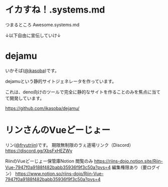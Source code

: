 # イカすね！.systems.md

つまるところ Awesome.systems.md


↓以下自由に宣伝していけ↓

# dejamu

いかそば([@ikasoba](https://misskey.systems/@ikasoba))です。

dejamuという静的サイトジェネレータを作っています。

これは、deno向けのツールで完全に静的なサイトを作ることのみを焦点に当てて開発しています。

https://github.com/ikasoba/dejamu/

# リンさんのVueどーじょー

リン([@fryutriin](https://misskey.systems/@fruitriin))です。
期限無制限のゔぇ道場リンク（Discord）
https://discord.gg/XbsFxHEZWy

RiinのVueどーじょー保管庫Notion
閲覧のみ
https://riins-dojo.notion.site/Riin-Vue-7947f0a9188f482babb35936f9f3c50a?pvs=4
編集権限あり（要ログイン）
https://www.notion.so/riins-dojo/Riin-Vue-7947f0a9188f482babb35936f9f3c50a?pvs=4


